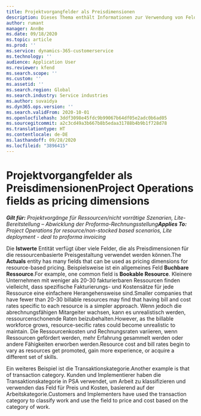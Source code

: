 ```yaml
---
title: Projektvorgangfelder als Preisdimensionen
description: Dieses Thema enthält Informationen zur Verwendung von Feldern als Preisdimensionen in Dynamics 365 Project Operations.
author: rumant
manager: AnnBe
ms.date: 09/18/2020
ms.topic: article
ms.prod: ''
ms.service: dynamics-365-customerservice
ms.technology: ''
audience: Application User
ms.reviewer: kfend
ms.search.scope: ''
ms.custom: ''
ms.assetid: ''
ms.search.region: Global
ms.search.industry: Service industries
ms.author: suvaidya
ms.dyn365.ops.version: ''
ms.search.validFrom: 2020-10-01
ms.openlocfilehash: 3ddf3098e45fdc9b99067b64df05e2adc0b6ad05
ms.sourcegitcommit: a2c3cd49a3b667b8b5edaa31788b4b9b1f728d78
ms.translationtype: HT
ms.contentlocale: de-DE
ms.lasthandoff: 09/28/2020
ms.locfileid: "3896415"
---
```

# <a name="project-operations-fields-as-pricing-dimensions"></a><span data-ttu-id="9e0be-103">Projektvorgangfelder als Preisdimensionen</span><span class="sxs-lookup"><span data-stu-id="9e0be-103">Project Operations fields as pricing dimensions</span></span>

<span data-ttu-id="9e0be-104">_**Gilt für:** Projektvorgänge für Ressourcen/nicht vorrätige Szenarien, Lite-Bereitstellung – Abwicklung der Proforma-Rechnungsstellung_</span><span class="sxs-lookup"><span data-stu-id="9e0be-104">_**Applies To:** Project Operations for resource/non-stocked based scenarios, Lite deployment - deal to proforma invoicing_</span></span>

<span data-ttu-id="9e0be-105">Die **Istwerte** Entität verfügt über viele Felder, die als Preisdimensionen für die ressourcenbasierte Preisgestaltung verwendet werden können.</span><span class="sxs-lookup"><span data-stu-id="9e0be-105">The **Actuals** entity has many fields that can be used as pricing dimensions for resource-based pricing.</span></span> <span data-ttu-id="9e0be-106">Beispielsweise ist ein allgemeines Feld **Buchbare Ressource**.</span><span class="sxs-lookup"><span data-stu-id="9e0be-106">For example, one common field is **Bookable Resource**.</span></span> <span data-ttu-id="9e0be-107">Kleinere Unternehmen mit weniger als 20-30 fakturierbaren Ressourcen finden vielleicht, dass spezifische Fakturierungs- und Kostensätze für jede Ressource eine einfachere Herangehensweise sind.</span><span class="sxs-lookup"><span data-stu-id="9e0be-107">Smaller companies that have fewer than 20-30 billable resources may find that having bill and cost rates specific to each resource is a simpler approach.</span></span> <span data-ttu-id="9e0be-108">Wenn jedoch die abrechnungsfähigen Mitargeiter wachsen, kann es unrealistisch werden, ressourcenschonende Raten beizubehalten.</span><span class="sxs-lookup"><span data-stu-id="9e0be-108">However, as the billable workforce grows, resource-secific rates could become unrealistic to maintain.</span></span> <span data-ttu-id="9e0be-109">Die Ressourcenkosten und Rechnungsraten variieren, wenn Ressourcen gefördert werden, mehr Erfahrung gesammelt werden oder andere Fähigkeiten erworben werden.</span><span class="sxs-lookup"><span data-stu-id="9e0be-109">Resource cost and bill rates begin to vary as resources get promoted, gain more experience, or acquire a different set of skills.</span></span> 

<span data-ttu-id="9e0be-110">Ein weiteres Beispiel ist die Transaktionskategorie.</span><span class="sxs-lookup"><span data-stu-id="9e0be-110">Another example is that of transaction category.</span></span> <span data-ttu-id="9e0be-111">Kunden und Implementierer haben die Transaktionskategorie in PSA verwendet, um Arbeit zu klassifizieren und verwenden das Feld für Preis und Kosten, basierend auf der Arbeitskategorie.</span><span class="sxs-lookup"><span data-stu-id="9e0be-111">Customers and Implementers have used the transaction category to classify work and use the field to price and cost based on the category of work.</span></span>
